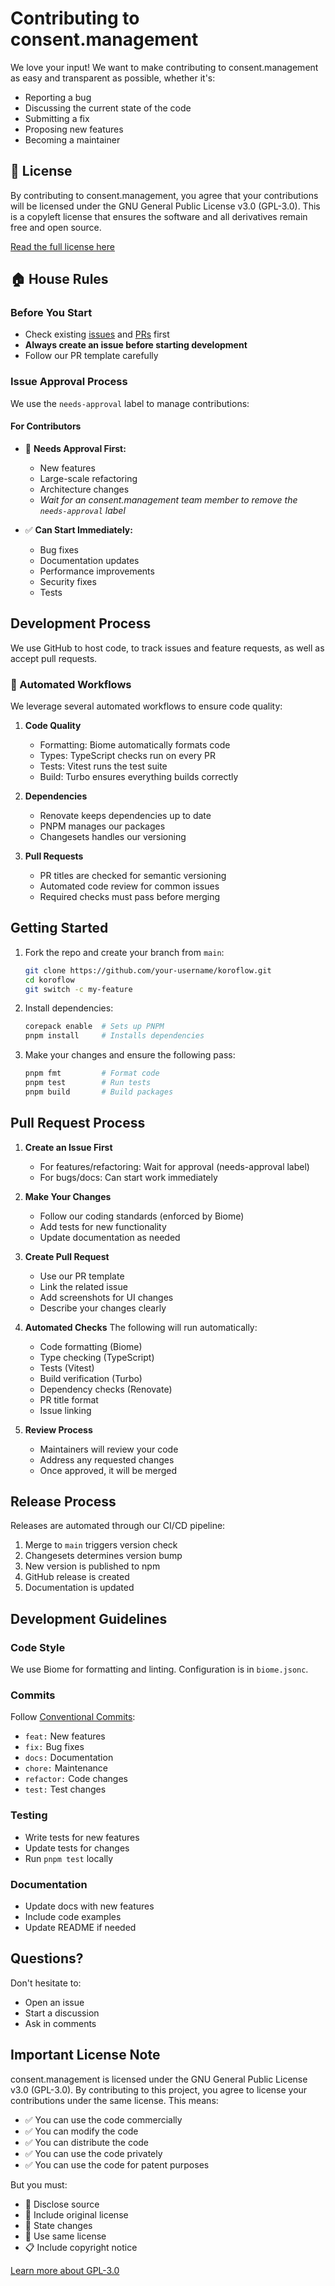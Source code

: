 # Contributing to consent.management

We love your input! We want to make contributing to consent.management as easy and transparent as possible, whether it's:

- Reporting a bug
- Discussing the current state of the code
- Submitting a fix
- Proposing new features
- Becoming a maintainer

## 📜 License

By contributing to consent.management, you agree that your contributions will be licensed under the GNU General Public License v3.0 (GPL-3.0). This is a copyleft license that ensures the software and all derivatives remain free and open source.

[Read the full license here](LICENSE)

## 🏠 House Rules

### Before You Start

- Check existing [issues](https://github.com/koroflow/consent-management/issues) and [PRs](https://github.com/koroflow/consent-management/pulls) first
- **Always create an issue before starting development**
- Follow our PR template carefully

### Issue Approval Process

We use the `needs-approval` label to manage contributions:

#### For Contributors

- 🚫 **Needs Approval First:**
  - New features
  - Large-scale refactoring
  - Architecture changes
  - *Wait for an consent.management team member to remove the `needs-approval` label*

- ✅ **Can Start Immediately:**
  - Bug fixes
  - Documentation updates
  - Performance improvements
  - Security fixes
  - Tests

## Development Process

We use GitHub to host code, to track issues and feature requests, as well as accept pull requests.

### 🤖 Automated Workflows

We leverage several automated workflows to ensure code quality:

1. **Code Quality**
   - Formatting: Biome automatically formats code
   - Types: TypeScript checks run on every PR
   - Tests: Vitest runs the test suite
   - Build: Turbo ensures everything builds correctly

2. **Dependencies**
   - Renovate keeps dependencies up to date
   - PNPM manages our packages
   - Changesets handles our versioning

3. **Pull Requests**
   - PR titles are checked for semantic versioning
   - Automated code review for common issues
   - Required checks must pass before merging

## Getting Started

1. Fork the repo and create your branch from `main`:

   ```sh
   git clone https://github.com/your-username/koroflow.git
   cd koroflow
   git switch -c my-feature
   ```

2. Install dependencies:

   ```sh
   corepack enable  # Sets up PNPM
   pnpm install     # Installs dependencies
   ```

3. Make your changes and ensure the following pass:

   ```sh
   pnpm fmt         # Format code
   pnpm test        # Run tests
   pnpm build       # Build packages
   ```

## Pull Request Process

1. **Create an Issue First**
   - For features/refactoring: Wait for approval (needs-approval label)
   - For bugs/docs: Can start work immediately

2. **Make Your Changes**
   - Follow our coding standards (enforced by Biome)
   - Add tests for new functionality
   - Update documentation as needed

3. **Create Pull Request**
   - Use our PR template
   - Link the related issue
   - Add screenshots for UI changes
   - Describe your changes clearly

4. **Automated Checks**
   The following will run automatically:
   - Code formatting (Biome)
   - Type checking (TypeScript)
   - Tests (Vitest)
   - Build verification (Turbo)
   - Dependency checks (Renovate)
   - PR title format
   - Issue linking

5. **Review Process**
   - Maintainers will review your code
   - Address any requested changes
   - Once approved, it will be merged

## Release Process

Releases are automated through our CI/CD pipeline:

1. Merge to `main` triggers version check
2. Changesets determines version bump
3. New version is published to npm
4. GitHub release is created
5. Documentation is updated

## Development Guidelines

### Code Style

We use Biome for formatting and linting. Configuration is in `biome.jsonc`.

### Commits

Follow [Conventional Commits](https://www.conventionalcommits.org/):

- `feat:` New features
- `fix:` Bug fixes
- `docs:` Documentation
- `chore:` Maintenance
- `refactor:` Code changes
- `test:` Test changes

### Testing

- Write tests for new features
- Update tests for changes
- Run `pnpm test` locally

### Documentation

- Update docs with new features
- Include code examples
- Update README if needed

## Questions?

Don't hesitate to:

- Open an issue
- Start a discussion
- Ask in comments

## Important License Note

consent.management is licensed under the GNU General Public License v3.0 (GPL-3.0). By contributing to this project, you agree to license your contributions under the same license. This means:

- ✅ You can use the code commercially
- ✅ You can modify the code
- ✅ You can distribute the code
- ✅ You can use the code privately
- ✅ You can use the code for patent purposes

But you must:

- 📢 Disclose source
- 📄 Include original license
- 📝 State changes
- 🔄 Use same license
- 📋 Include copyright notice

[Learn more about GPL-3.0](https://choosealicense.com/licenses/gpl-3.0/)
